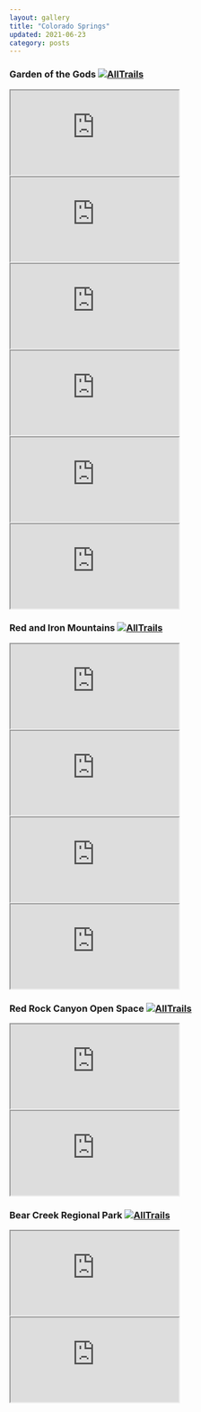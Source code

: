 ```yaml
---
layout: gallery
title: "Colorado Springs"
updated: 2021-06-23
category: posts
---
```


### Garden of the Gods [![AllTrails](https://www.alltrails.com/favicon.ico)](https://www.alltrails.com/parks/us/colorado/garden-of-the-gods)


<iframe src="https://drive.google.com/file/d/1tb5l7lJOtCu5TES-4K3YT8C6jd_ZbaYo/preview"></iframe>

<iframe src="https://drive.google.com/file/d/1LYUEe5cFMRFsdkyMe-YvEMGEuwdS-_da/preview"></iframe>

<iframe src="https://drive.google.com/file/d/1MMyATQfNOlOiPWKRU4wbMH8j6xorpzB_/preview"></iframe>

<iframe src="https://drive.google.com/file/d/1HQ78XWeReh1f29JIJXGP2Phuq7fVVPV3/preview"></iframe>

<iframe src="https://drive.google.com/file/d/1t-qQ6Pwc51p-LSK8IS1RzmrQic3u62Ma/preview"></iframe>

<iframe src="https://drive.google.com/file/d/1-ZiOPIwYh1md4uPC2nl7vuqvxqReJQVG/preview"></iframe>

### Red and Iron Mountains [![AllTrails](https://www.alltrails.com/favicon.ico)](https://www.alltrails.com/trail/us/colorado/red-and-iron-mountains-via-intemann-trail)

<iframe src="https://drive.google.com/file/d/1m2L781q44tpM1gRqv6PbseKJaUBCJzg1/preview"></iframe>

<iframe src="https://drive.google.com/file/d/1eMmZae8UvKVHnumjKzgMoZIK8a_dJZRc/preview"></iframe>

<iframe src="https://drive.google.com/file/d/1HsTwud0rrdxo0wJKK2f-W7pPZ64qsgiq/preview"></iframe>

<iframe src="https://drive.google.com/file/d/1ILK0y-lNzYyjhShswTzxopr2aHMD-80E/preview"></iframe>

### Red Rock Canyon Open Space [![AllTrails](https://www.alltrails.com/favicon.ico)](https://www.alltrails.com/parks/us/colorado/red-rock-canyon-open-space)

<iframe src="https://drive.google.com/file/d/1yZib2Ejw2vHreld7LzJivgS4tuOCaGcU/preview"></iframe>

<iframe src="https://drive.google.com/file/d/1TcU2ppqKeqOwDnEkLrskWHq5aXpu9fzN/preview"></iframe>

### Bear Creek Regional Park [![AllTrails](https://www.alltrails.com/favicon.ico)](https://www.alltrails.com/parks/us/colorado/bear-creek-regional-park)

<iframe src="https://drive.google.com/file/d/1NWjxVoQ-ZG0mQgBAMLptni1w9-mhMXi3/preview"></iframe>

<iframe src="https://drive.google.com/file/d/1U5TMeNRrLyyFzP721i-TsLNJWkYdP_fo/preview"></iframe>
